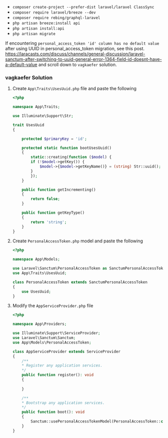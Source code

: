 - `composer create-project --prefer-dist laravel/laravel ClassSync`
- `composer require laravel/breeze --dev`
- `composer require rebing/graphql-laravel`
- `php artisan breeze:install api`
- `php artisan install:api`
- `php artisan migrate`

If encountering `personal_access_token 'id' column has no default value` after using UUID in personal_access_token migration, see this post. https://laracasts.com/discuss/channels/general-discussion/laravel-sanctum-after-switching-to-uuid-general-error-1364-field-id-doesnt-have-a-default-value and scroll down to `vagkaefer` solution.

### vagkaefer Solution
1. Create `App\Traits\UsesUuid.php` file and paste the following
    ``` php
    <?php

    namespace App\Traits;
    
    use Illuminate\Support\Str;

    trait UsesUuid
    {

        protected $primaryKey = 'id';

        protected static function bootUsesUuid()
        {
            static::creating(function ($model) {
            if (!$model->getKey()) {
                $model->{$model->getKeyName()} = (string) Str::uuid();
            }
            });
        }

        public function getIncrementing()
        {
            return false;
        }

        public function getKeyType()
        {
            return 'string';
        }
    }
    ```
2. Create `PersonalAccessToken.php` model and paste the following
    ``` php
    <?php

    namespace App\Models;

    use Laravel\Sanctum\PersonalAccessToken as SanctumPersonalAccessToken;
    use App\Traits\UsesUuid;

    class PersonalAccessToken extends SanctumPersonalAccessToken
    {
        use UsesUuid;
    }
    ```
3. Modify the `AppServiceProvider.php` file
    ``` php
    <?php

    namespace App\Providers;

    use Illuminate\Support\ServiceProvider;
    use Laravel\Sanctum\Sanctum;
    use App\Models\PersonalAccessToken;

    class AppServiceProvider extends ServiceProvider
    {
        /**
        * Register any application services.
        */
        public function register(): void
        {
        
        }

        /**
        * Bootstrap any application services.
        */
        public function boot(): void
        {
            Sanctum::usePersonalAccessTokenModel(PersonalAccessToken::class);
        }
    }
    ```